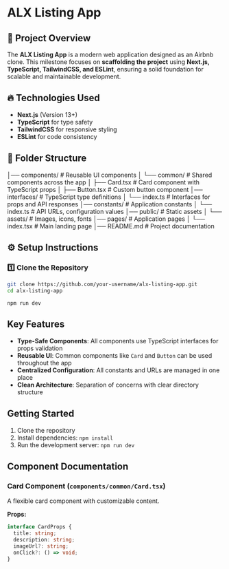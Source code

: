# ALX Listing App

## 📌 Project Overview

The **ALX Listing App** is a modern web application designed as an Airbnb clone. This milestone focuses on **scaffolding the project** using **Next.js, TypeScript, TailwindCSS, and ESLint**, ensuring a solid foundation for scalable and maintainable development.

## 🔥 Technologies Used

- **Next.js** (Version 13+)
- **TypeScript** for type safety
- **TailwindCSS** for responsive styling
- **ESLint** for code consistency

## 📂 Folder Structure

│── components/ # Reusable UI components
│ └── common/ # Shared components across the app
│ ├── Card.tsx # Card component with TypeScript props
│ ├── Button.tsx # Custom button component
│── interfaces/ # TypeScript type definitions
│ └── index.ts # Interfaces for props and API responses
│── constants/ # Application constants
│ └── index.ts # API URLs, configuration values
│── public/ # Static assets
│ └── assets/ # Images, icons, fonts
│── pages/ # Application pages
│ └── index.tsx # Main landing page
│── README.md # Project documentation

## ⚙️ Setup Instructions

### 1️⃣ **Clone the Repository**

```bash
git clone https://github.com/your-username/alx-listing-app.git
cd alx-listing-app
```

```npm install
npm run dev
```

## Key Features

- **Type-Safe Components**: All components use TypeScript interfaces for props validation
- **Reusable UI**: Common components like `Card` and `Button` can be used throughout the app
- **Centralized Configuration**: All constants and URLs are managed in one place
- **Clean Architecture**: Separation of concerns with clear directory structure

## Getting Started

1. Clone the repository
2. Install dependencies: `npm install`
3. Run the development server: `npm run dev`

## Component Documentation

### Card Component (`components/common/Card.tsx`)

A flexible card component with customizable content.

**Props:**

```typescript
interface CardProps {
  title: string;
  description: string;
  imageUrl?: string;
  onClick?: () => void;
}
```
